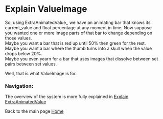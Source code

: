 # Explain ValueImage

So, using ExtraAnimatedValue,, we have an animating bar that knows its current_value and float percentage at any moment in time. Now suppose you wanted one or more image parts of that bar to change depending on those values.  
Maybe you want a bar that is red up until 50% then green for the rest.  
Maybe you want a bar where the thumb turns into a skull when the value drops below 20%.  
Maybe you even yearn for a bar that uses images that dissolve between set pairs between set values.

Well, that is what ValueImage is for.


### Navigation:

The overview of the system is more fully explained in [Explain ExtraAnimatedValue](explain_extra_animated_value.md)

Back to the main page [Home](README.md)
